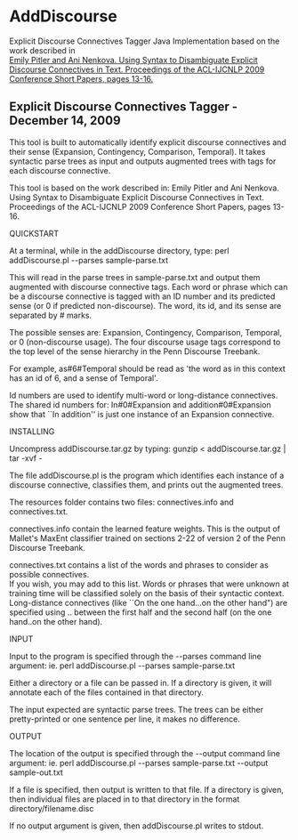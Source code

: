 # AddDiscourse
Explicit Discourse Connectives Tagger Java Implementation based on the work described in <br />
[Emily Pitler and Ani Nenkova.  Using Syntax to Disambiguate Explicit
Discourse Connectives in Text.  Proceedings of the ACL-IJCNLP 2009
Conference Short Papers, pages 13-16.](https://www.aclweb.org/anthology/P09-2004.pdf)

Explicit Discourse Connectives Tagger - December 14, 2009
-------------------------------------------------------------------------------

This tool is built to automatically identify explicit discourse connectives
and their sense (Expansion, Contingency, Comparison, Temporal).
It takes syntactic parse trees as input and outputs augmented
trees with tags for each discourse connective.

This tool is based on the work described in:
Emily Pitler and Ani Nenkova.  Using Syntax to Disambiguate Explicit
Discourse Connectives in Text.  Proceedings of the ACL-IJCNLP 2009
Conference Short Papers, pages 13-16.

QUICKSTART

At a terminal, while in the addDiscourse directory, type:
perl addDiscourse.pl --parses sample-parse.txt

This will read in the parse trees in sample-parse.txt and output them
augmented with discourse connective tags.  Each word or phrase which
can be a discourse connective is tagged with an ID number 
and its predicted sense (or 0 if predicted non-discourse).
The word, its id, and its sense are separated by # marks.

The possible senses are: Expansion, Contingency, Comparison, Temporal,
or 0 (non-discourse usage).  The four discourse usage tags
correspond to the top level of the sense hierarchy in the Penn
Discourse Treebank.

For example, 
as#6#Temporal should be read as 'the word as in this context has an id of 6, 
and a sense of Temporal'.

Id numbers are used to identify multi-word or long-distance connectives.
The shared id numbers for: 
In#0#Expansion 
and 
addition#0#Expansion
show that ``In addition'' is just one instance of an Expansion connective.


INSTALLING

Uncompress addDiscourse.tar.gz by typing:
gunzip < addDiscourse.tar.gz | tar -xvf -

The file addDiscourse.pl is the program which identifies each
instance of a discourse connective, classifies them,
and prints out the augmented trees.

The resources folder contains two files: connectives.info and connectives.txt.

connectives.info contain the learned feature weights.  This is the
output of Mallet's MaxEnt classifier trained on sections 2-22
of version 2 of the Penn Discourse Treebank.

connectives.txt contains a list of the words and phrases to
consider as possible connectives.  
If you wish, you may add to this list.  Words or phrases 
that were unknown at training time will be classified solely on
the basis of their syntactic context.  
Long-distance connectives (like ``On the one hand...on the
other hand") are specified using .. between the first
half and the second half (on the one hand..on the other hand).


INPUT

Input to the program is specified through the --parses command line
argument:
ie. perl addDiscourse.pl --parses sample-parse.txt

Either a directory or a file can be passed in.  If a directory is given,
it will annotate each of the files contained in that directory.

The input expected are syntactic parse trees.  The trees
can be either pretty-printed or one sentence per line, it makes
no difference.

OUTPUT

The location of the output is specified through the --output command line
argument:
ie. perl addDiscourse.pl --parses sample-parse.txt --output sample-out.txt

If a file is specified, then output is written to that file.  If a directory
is given, then individual files are placed in to that directory
in the format directory/filename.disc

If no output argument is given, then addDiscourse.pl writes to stdout.  
